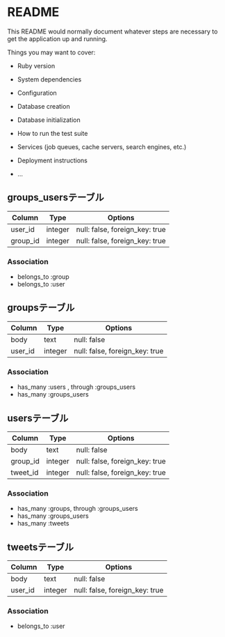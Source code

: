 # README

This README would normally document whatever steps are necessary to get the
application up and running.

Things you may want to cover:

* Ruby version

* System dependencies

* Configuration

* Database creation

* Database initialization

* How to run the test suite

* Services (job queues, cache servers, search engines, etc.)

* Deployment instructions

* ...

## groups_usersテーブル

|Column|Type|Options|
|------|----|-------|
|user_id|integer|null: false, foreign_key: true|
|group_id|integer|null: false, foreign_key: true|

### Association
- belongs_to :group
- belongs_to :user

## groupsテーブル
|Column|Type|Options|
|------|----|-------|
|body|text|null: false|
|user_id|integer|null: false, foreign_key: true|

### Association
- has_many :users , through :groups_users
- has_many :groups_users

## usersテーブル
|Column|Type|Options|
|------|----|-------|
|body|text|null: false|
|group_id|integer|null: false, foreign_key: true|
|tweet_id|integer|null: false, foreign_key: true|

### Association
- has_many :groups, through :groups_users
- has_many :groups_users
- has_many :tweets



## tweetsテーブル
|Column|Type|Options|
|------|----|-------|
|body|text|null: false|
|user_id|integer|null: false, foreign_key: true|

### Association
- belongs_to :user

